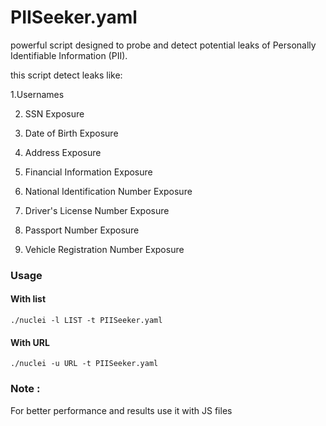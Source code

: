 # PIISeeker.yaml

 powerful script designed to probe and detect potential leaks of Personally Identifiable Information (PII).

 this script detect leaks like:

1.Usernames

2. SSN Exposure
 
3. Date of Birth Exposure
  
4. Address Exposure
 
5. Financial Information Exposure
 
6. National Identification Number Exposure
 
7. Driver's License Number Exposure

8. Passport Number Exposure
 
9. Vehicle Registration Number Exposure

### Usage

#### With list
```
./nuclei -l LIST -t PIISeeker.yaml
```
#### With URL

```
./nuclei -u URL -t PIISeeker.yaml
```

### Note : 
 For better performance and results use it with JS files  
